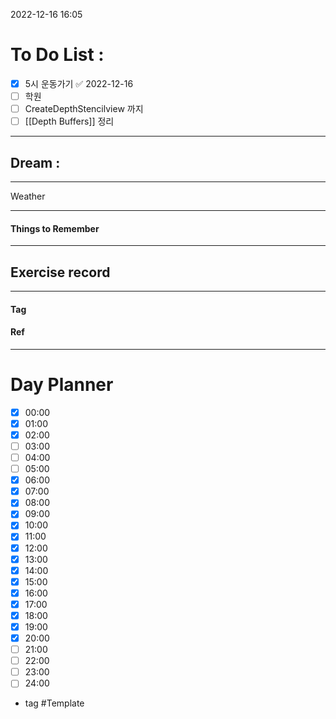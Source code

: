 2022-12-16 16:05

# To Do List :

- [x] 5시 운동가기 ✅ 2022-12-16
- [ ] 학원
- [ ] CreateDepthStencilview 까지
- [ ] [[Depth Buffers]] 정리

---

## Dream :

---

Weather

---

#### Things to Remember

---

## Exercise record
---

#### Tag

#### Ref

---

# Day Planner

- [x] 00:00 
- [x] 01:00 
- [x] 02:00 
- [ ] 03:00
- [ ] 04:00
- [ ] 05:00
- [x] 06:00 
- [x] 07:00 
- [x] 08:00 
- [x] 09:00 
- [x] 10:00 
- [x] 11:00 
- [x] 12:00 
- [x] 13:00 
- [x] 14:00 
- [x] 15:00 
- [x] 16:00 
- [x] 17:00 
- [x] 18:00 
- [x] 19:00 
- [x] 20:00 
- [ ] 21:00 
- [ ] 22:00 
- [ ] 23:00 
- [ ] 24:00 

- tag
#Template